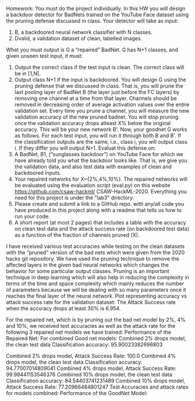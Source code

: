 Homework:
You must do the project individually. In this HW you will design a backdoor detector for
BadNets trained on the YouTube Face dataset using the pruning defense discussed in
class. Your detector will take as input:
1. B, a backdoored neural network classifier with N classes.
2. Dvalid, a validation dataset of clean, labelled images.

What you must output is G a “repaired” BadNet. G has N+1 classes, and given unseen test
input, it must:
1. Output the correct class if the test input is clean. The correct class will be in [1,N].
2. Output class N+1 if the input is backdoored.
You will design G using the pruning defense that we discussed in class. That is, you will prune
the last pooling layer of BadNet B (the layer just before the FC layers) by removing one
channel at a time from that layer. Channels should be removed in decreasing order of average
activation values over the entire validation set. Every time you prune a channel, you will
measure the new validation accuracy of the new pruned badnet. You will stop pruning once the
validation accuracy drops atleast X% below the original accuracy. This will be your new
network B'.
Now, your goodnet G works as follows. For each test input, you will run it through both B and
B'. If the classification outputs are the same, i.e., class i, you will output class i. If they differ you
will output N+1. Evaluat this defense on:
1. A BadNet, B1, (“sunglasses backdoor”) on YouTube Face for which we have already
told you what the backdoor looks like. That is, we give you the validation data, and
also test data with examples of clean and backdoored inputs.
1. Your repaired networks for X={2%,4%,10%}. The repaired networks will be evaluated
using the evaluation script (eval.py) on this website https://github.com/csaw-hackml/
CSAW-HackML-2020. Everything you need for this project is under the "lab3" directory.
2. Please create and submit a link to a GitHub repo. with any/all code you have produced in
this project along with a readme that tells us how to run your code.
3. A short report (at most 2 pages) that includes a table with the accuracy on clean test data
and the attack success rate (on backdoored test data) as a function of the fraction of
channels pruned (X).

I have received various test accuracies while testing on the clean datasets with the “pruned” version of the bad nets which were given from the 2020 hacks git repository. We have used the pruning technique to remove the affected layers in the given bad neural networks which changes the behavior for some particular output classes. Pruning is an important technique in deep learning which will also help in reducing the complexity in terms of the time and space complexity which mainly reduces the number of parameters because we will be dealing with so many parameters once it reaches the final layer of the neural network.
Plot representing accuracy vs attack success rate for the validation dataset:
The Attack Success rate when the accuracy drops at least 30% is 6.954.
 
For the repaired net, which is by pruning out the bad net model by 2%, 4% and 10%, we received test accuracies as well as the attack rate for the following 3 repaired net models we have trained:
Performance of the Repaired Net:
For combined Good net models:
Combined 2% drops model, the clean test data Classification accuracy: 95.90023382696803
  
Combined 2% drops model, Attack Success Rate: 100.0
Combined 4% drops model, the clean test data Classification accuracy: 94.77007014809041 Combined 4% drops model, Attack Success Rate: 99.98441153546376
Combined 10% drops model, the clean test data Classification accuracy: 84.54403741231489 Combined 10% drops model, Attack Success Rate: 77.20966484801247
Test Accuracies and attack rates for models combined:
Performance of the GoodNet Model:
  
